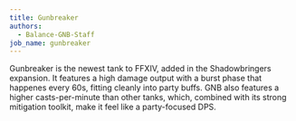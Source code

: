 ```yaml
---
title: Gunbreaker
authors:
  - Balance-GNB-Staff
job_name: gunbreaker
---
```

Gunbreaker is the newest tank to FFXIV, added in the Shadowbringers expansion. It features a high damage output with a burst phase that happenes every 60s, fitting cleanly into party buffs. GNB also features a higher casts-per-minute than other tanks, which, combined with its strong mitigation toolkit, make it feel like a party-focused DPS.